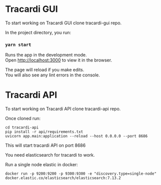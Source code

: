 # Tracardi GUI

To start working on Tracardi GUI clone tracardi-gui repo.

In the project directory, you run:

### `yarn start`

Runs the app in the development mode.\
Open [http://localhost:3000](http://localhost:3000) to view it in the browser.

The page will reload if you make edits.\
You will also see any lint errors in the console.

# Tracardi API

To start working on Tracardi API clone tracardi-api repo.

Once cloned run:

```
cd tracardi-api
pip install -r api/requirements.txt
uvicorn app.main:application --reload --host 0.0.0.0 --port 8686
```

This will start tracardi API on port 8686

You need elasticsearch for tracardi to work.

Run a single node elastic in docker:

```
docker run -p 9200:9200 -p 9300:9300 -e "discovery.type=single-node" docker.elastic.co/elasticsearch/elasticsearch:7.13.2
```